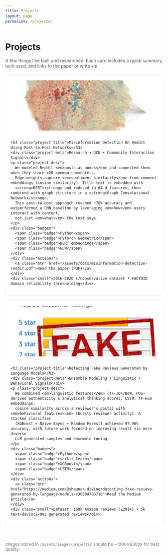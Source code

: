```yaml
---
title: Projects
layout: page
permalink: /projects/
---
```


<style>
.projects-wrap { max-width: 1100px; margin: 0 auto; }
.projects-intro { margin: 0 0 1.25rem 0; color: #4b5563; }
.projects-grid {
  display: grid;
  gap: 1rem;
  grid-template-columns: repeat(auto-fit, minmax(280px, 1fr));
  margin-top: 1.25rem;
}
.project-card {
  border: 1px solid #e5e7eb;
  border-radius: 12px;
  padding: 1rem;
  background: #fff;
  transition: box-shadow .2s ease, transform .2s ease;
}
.project-card:hover { box-shadow: 0 8px 30px rgba(0,0,0,.06); transform: translateY(-2px); }
.project-img { width: 100%; height: 160px; object-fit: cover; border-radius: 8px; margin-bottom: .75rem; background: #f3f4f6; }
.project-title { margin: 0 0 .25rem 0; }
.project-meta { font-size: .9rem; color: #6b7280; margin-bottom: .5rem; }
.project-desc { color: #374151; line-height: 1.55; }
.badges { margin: .75rem 0 .5rem 0; display: flex; flex-wrap: wrap; gap: .375rem; }
.badge { font-size: .75rem; padding: .25rem .5rem; background: #f3f4f6; border: 1px solid #e5e7eb; border-radius: 999px; }
.actions { margin-top: .75rem; display: flex; gap: .5rem; flex-wrap: wrap; }
.btn {
  display: inline-block; text-decoration: none; font-size: .9rem;
  padding: .5rem .75rem; border-radius: 8px; border: 1px solid #e5e7eb;
  background: #111827; color: #fff;
}
.btn.secondary { background: #fff; color: #111827; }
.small { font-size: .85rem; color: #6b7280; margin-top: .5rem; }
.hr { height: 1px; background: #f1f5f9; margin: 1.5rem 0; border: 0; }
</style>

<div class="projects-wrap">

# Projects
<p class="projects-intro">A few things I’ve built and researched. Each card includes a quick summary, tech used, and links to the paper or write-up.</p>

<div class="projects-grid">

  <!-- Project 1 -->
  <article class="project-card">
    <img class="project-img" src="/assets/images/projects/post-to-post-network.jpg" alt="Graph/GCN visualization" />

    <h3 class="project-title">Misinformation Detection On Reddit Using Post-to-Post Networks</h3>
    <div class="project-meta">Research • GCN • Community Interaction Signals</div>
    <p class="project-desc">
      We modeled Reddit <em>posts as nodes</em> and connected them when they share ≥20 common commenters.
      Edge weights capture <em>sentiment similarity</em> from comment embeddings (cosine similarity). Title text is embedded with
      <strong>BERT</strong> and reduced to 64-d features, then combined with graph structure in a <strong>Graph Convolutional Network</strong>.
      This post-to-post approach reached ~70% accuracy and outperformed a CNN baseline by leveraging <em>how</em> users interact with content,
      not just <em>what</em> the text says.
    </p>
    <div class="badges">
      <span class="badge">Python</span>
      <span class="badge">PyTorch Geometric</span>
      <span class="badge">BERT embeddings</span>
      <span class="badge">GCN</span>
    </div>
    <div class="actions">
      <a class="btn" href="/assets/docs/misinformation-detection-reddit.pdf">Read the paper (PDF)</a>
    </div>
    <div class="small">2016–2020 r/Conservative dataset • FACTOID domain reliability thresholding</div>
  </article>

  <!-- Project 2 -->
  <article class="project-card">
    <img class="project-img" src="/assets/images/projects/fake-review.jpg" alt="Fake reviews detection visualization" />

    <h3 class="project-title">Detecting Fake Reviews Generated by Language Models</h3>
    <div class="project-meta">Ensemble Modeling • Linguistic + Behavioral Signals</div>
    <p class="project-desc">
      We combined <em>linguistic features</em> (TF-IDF/BoW, POS-derived authenticity & analytical thinking scores, LSTM, TF-Hub embeddings,
      cosine similarity across a reviewer's posts) with <em>behavioral features</em> (bursty reviewer activity). A stacked classifier
      (XGBoost + Naive Bayes + Random Forest) achieved 97.98% accuracy, with future work focused on improving recall via more diverse
      LLM-generated samples and ensemble tuning.
    </p>
    <div class="badges">
      <span class="badge">Python</span>
      <span class="badge">scikit-learn</span>
      <span class="badge">XGBoost</span>
      <span class="badge">LSTM</span>
    </div>
    <div class="actions">
      <a class="btn" href="https://medium.com/@shaunak.divine/detecting-fake-reviews-generated-by-language-models-c3688d786718">Read the Medium article</a>
    </div>
    <div class="small">Dataset: 160k Amazon reviews (≤2014) + 5k text-davinci-003 generated reviews</div>
  </article>

</div>

<hr class="hr" />

<p class="small">Images stored in <code>/assets/images/projects/</code> should be ~1200×630px for best quality.</p>

</div>
